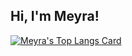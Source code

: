## Hi, I'm Meyra!

<!--
**meyra-alsaleh/meyra-alsaleh** is a ✨ _special_ ✨ repository because its `README.md` (this file) appears on your GitHub profile.

Here are some ideas to get you started:

- 🔭 I’m currently working on ...
- 🌱 I’m currently learning ...
- 👯 I’m looking to collaborate on ...
- 🤔 I’m looking for help with ...
- 💬 Current interests: ...
- 📫 How to reach me: ...
- 😄 Pronouns: ...
- ⚡ Fun fact: ...

I am a software engineer in the early stages of my career. I am eager to further develop and utilize my 
knowledge in software and programming to contribute in the building of innovative high-end solutions.
-->
[![Meyra's Top Langs Card](https://github-readme-stats.vercel.app/api/top-langs/?username=meyra-alsaleh&layout=donut&show_icons=true&theme=vue)](https://github.com/anuraghazra/github-readme-stats)
